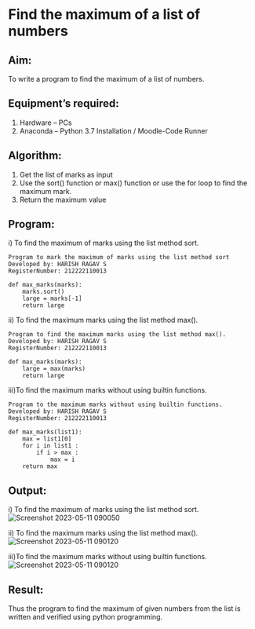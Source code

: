 # Find the maximum of a list of numbers
## Aim:
To write a program to find the maximum of a list of numbers.
## Equipment’s required:
1.	Hardware – PCs
2.	Anaconda – Python 3.7 Installation / Moodle-Code Runner
## Algorithm:
1.	Get the list of marks as input
2.	Use the sort() function or max() function or use the for loop to find the maximum mark.
3.	Return the maximum value
## Program:

i) To find the maximum of marks using the list method sort.
```
Program to mark the maximum of marks using the list method sort
Developed by: HARISH RAGAV S
RegisterNumber: 212222110013

def max_marks(marks):
    marks.sort()
    large = marks[-1]
    return large
```

ii)	To find the maximum marks using the list method max().
```
Program to find the maximum marks using the list method max().
Developed by: HARISH RAGAV S
RegisterNumber: 212222110013

def max_marks(marks):
    large = max(marks)
    return large
```

iii)To find the maximum marks without using builtin functions.
```
Program to the maximum marks without using builtin functions.
Developed by: HARISH RAGAV S
RegisterNumber: 212222110013

def max_marks(list1):
    max = list1[0]
    for i in list1 :
        if i > max :
            max = i
    return max
```

## Output:
i) To find the maximum of marks using the list method sort.
![Screenshot 2023-05-11 090050](https://github.com/harishragav272003/FindMaximum/assets/119345345/230482ee-0d4c-4aa9-9be4-a4491ff1ca61)

ii)	To find the maximum marks using the list method max().
![Screenshot 2023-05-11 090120](https://github.com/harishragav272003/FindMaximum/assets/119345345/5f58e9fd-66f1-455a-a6fe-f79872a18f64)

iii)To find the maximum marks without using builtin functions.
![Screenshot 2023-05-11 090120](https://github.com/harishragav272003/FindMaximum/assets/119345345/6cc0c4e9-9a81-4977-bf60-0ecf7c05340c)




## Result:
Thus the program to find the maximum of given numbers from the list is written and verified using python programming.
